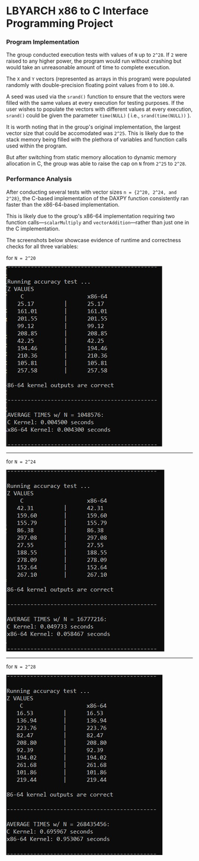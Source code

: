 # LBYARCH x86 to C Interface Programming Project

### Program Implementation

The group conducted execution tests with values of `N` up to `2^28`. If `2` were raised to any higher power, the program would run without crashing but would take an unreasonable amount of time to complete execution.

The `X` and `Y` vectors (represented as arrays in this program) were populated randomly with double-precision floating point values from `0` to `100.0`. 

A seed was used via the `srand()` function to ensure that the vectors were filled with the same values at every execution for testing purposes. If the user wishes to populate the vectors with different values at every execution, `srand()` could be given the parameter `time(NULL)` ( i.e., `srand(time(NULL))` ).

It is worth noting that in the group's original implementation, the largest vector size that could be accomodated was `2^25`. This is likely due to the stack memory being filled with the plethora of variables and function calls used within the program. 

But after switching from static memory allocation to dynamic memory allocation in C, the group was able to raise the cap on `N` from `2^25` to `2^28`. 

### Performance Analysis

After conducting several tests with vector sizes `n = {2^20, 2^24, and 2^28}`, the C-based implementation of the DAXPY function consistently ran faster than the x86-64-based implementation. 

This is likely due to the group's x86-64 implementation requiring two function calls—`scalarMultiply` and `vectorAddition`—rather than just one in the C implementation.

The screenshots below showcase evidence of runtime and correctness checks for all three variables:

for `N = 2^20`

![Screenshot-of-output-for-N=2^20](./screenshots/N_220.jpg)

---
for `N = 2^24`

![Screenshot-of-output-for-N=2^24](./screenshots/N_224.jpg)

---
for `N = 2^28`

![Screenshot-of-output-for-N=2^28](./screenshots/N_228.jpg)
